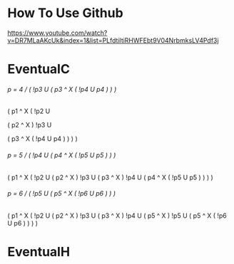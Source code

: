 # How To Use Github
https://www.youtube.com/watch?v=DR7MLaAKcUk&index=1&list=PLfdtiltiRHWFEbt9V04NrbmksLV4Pdf3j

# EventualC
###### p = 4 / ( !p3 U ( p3 ^ X ( !p4 U p4 ) ) )
( p1 ^ X ( !p2 U 

( p2 ^ X ) !p3 U

( p3 ^ X ( !p4 U p4 ) ) ) )

###### p = 5 / ( !p4 U ( p4 ^ X ( !p5 U p5 ) ) )
( p1 ^ X ( !p2 U 
( p2 ^ X ) !p3 U
( p3 ^ X ) !p4 U
( p4 ^ X ( !p5 U p5 ) ) ) )

###### p = 6 / ( !p5 U ( p5 ^ X ( !p6 U p6 ) ) )
( p1 ^ X ( !p2 U 
( p2 ^ X ) !p3 U
( p3 ^ X ) !p4 U
( p5 ^ X ) !p5 U
( p5 ^ X ( !p6 U p6 ) ) ) )

# EventualH
